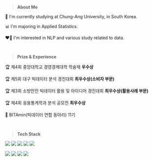 > **About Me**


🏫 I'm currently studying at Chung-Ang University, in South Korea.

📊 I'm majoring in Applied Statistics.

❤️‍🔥 I'm interested in NLP and various study related to data.

<br>

> **Prize & Experience**


🏆 제4회 중앙대학교 경영경제대학 학술제 **우수상**

🏆 제5회 대구 빅데이터 분석 경진대회 **최우수상(소비자 부문)**

🏆 제3회 소방안전 빅데이터 활용 및 아이디어 경진대회 **최우수상(활용사례 부문)**

🏆 제4회 응용통계학과 분석 공모전 **최우수상**

🍊 BITAmin(빅데이터 연합 동아리) 11기

<br>

> **Tech Stack**

<img src="https://img.shields.io/badge/Python-3776AB?logo=Python&logoColor=white"> <img src="https://img.shields.io/badge/Jupyter-F37626?logo=Jupyter&logoColor=white"> <img src="https://img.shields.io/badge/Visual Studio Code-007ACC?logo=Visual Studio Code&logoColor=white"> <img src="https://img.shields.io/badge/TensorFlow-FF6F00?style=flat&logo=TensorFlow&logoColor=white"/> <img src="https://img.shields.io/badge/PyTorch-EE4C2C?style=flat&logo=PyTorch&logoColor=white"/>

<img src="https://img.shields.io/badge/MySQL-4479A1?logo=MySQL&logoColor=white"> <img src="https://img.shields.io/badge/PostgreSQL-4169E1?logo=PostgreSQL&logoColor=white"> <img src="https://img.shields.io/badge/RStudio-75AADB?logo=RStudio&logoColor=white"> <img src="https://img.shields.io/badge/Tableau-E97627?logo=Tableau&logoColor=white">
